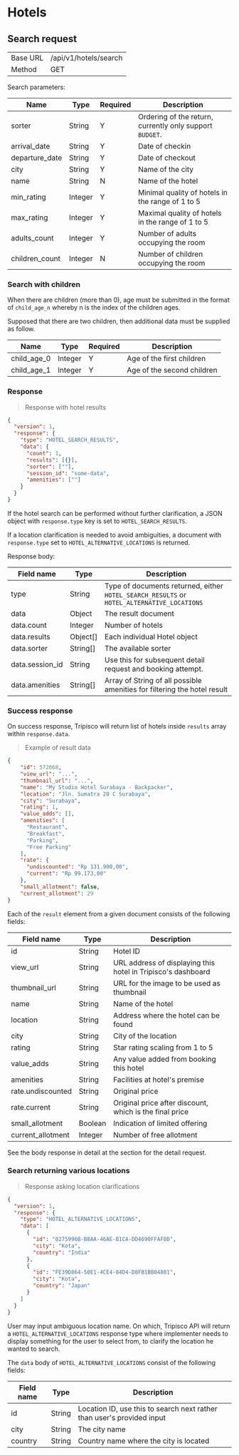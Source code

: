 # Hotels

## Search request

<table><tbody><tr><td>Base URL</td><td>/api/v1/hotels/search</td>
</tr><tr><td>Method</td><td>GET</td></tr></table>

Search parameters:

Name | Type | Required | Description
---- | ---- | ---- | ---- |
sorter | String | Y | Ordering of the return, currently only support `BUDGET`.
arrival_date | String | Y | Date of checkin
departure_date | String | Y | Date of checkout
city | String | Y | Name of the city
name | String | N | Name of the hotel
min_rating | Integer | Y | Minimal quality of hotels in the range of 1 to 5
max_rating | Integer | Y | Maximal quality of hotels in the range of 1 to 5
adults_count | Integer | Y | Number of adults occupying the room
children_count | Integer | N | Number of children occupying the room

### Search with children

When there are children (more than 0), age must be submitted in the format of
`child_age_n` whereby n is the index of the children ages.

Supposed that there are two children, then additional data must be
supplied as follow.

Name | Type | Required | Description
---- | ---- | ---- | ---- |
child_age_0 | Integer | Y | Age of the first children
child_age_1 | Integer | Y | Age of the second children

### Response

> Response with hotel results

```json
{
  "version": 1,
  "response": {
    "type": "HOTEL_SEARCH_RESULTS",
    "data": {
      "count": 1,
      "results": [{}],
      "sorter": [""],
      "session_id": "some-data",
      "amenities": [""]
    }
  }
}
```

If the hotel search can be performed without further clarification, a JSON object
with `response.type` key is set to `HOTEL_SEARCH_RESULTS`.

If a location clarification is needed to avoid ambiguities,
a document with `response.type` set to `HOTEL_ALTERNATIVE_LOCATIONS` is returned.

Response body:

Field name | Type | Description
---------- | ----- | ------
type | String | Type of documents returned, either `HOTEL_SEARCH_RESULTS` or `HOTEL_ALTERNATIVE_LOCATIONS`
data | Object | The result document
data.count | Integer | Number of hotels
data.results | Object[] | Each individual Hotel object
data.sorter | String[] | The available sorter
data.session_id | String | Use this for subsequent detail request and booking attempt.
data.amenities | String[] | Array of String of all possible amenities for filtering the hotel result

### Success response

On success response, Tripisco will return list of hotels inside `results` array
within `response.data`.

> Example of result data

```json
{
    "id": 572068,
    "view_url": "...",
    "thumbnail_url": "...",
    "name": "My Studio Hotel Surabaya - Backpacker",
    "location": "Jln. Sumatra 20 C Surabaya",
    "city": "Surabaya",
    "rating": 1,
    "value_adds": [],
    "amenities": [
      "Restaurant",
      "Breakfast",
      "Parking",
      "Free Parking"
    ],
    "rate": {
      "undiscounted": "Rp 131.900,00",
      "current": "Rp 99.173,00"
    },
    "small_allotment": false,
    "current_allotment": 29
}
```

Each of the `result` element from a given document consists of the following fields:

Field name | Type | Description
---------- | ----- | ------
id| String | Hotel ID
view_url | String | URL address of displaying this hotel in Tripisco's dashboard
thumbnail_url | String | URL for the image to be used as thumbnail
name | String | Name of the hotel
location | String | Address where the hotel can be found
city | String | City of the location
rating | String | Star rating scaling from 1 to 5
value_adds | String | Any value added from booking this hotel
amenities | String | Facilities at hotel's premise
rate.undiscounted | String | Original price
rate.current | String | Original price after discount, which is the final price
small_allotment | Boolean | Indication of limited offering
current_allotment | Integer | Number of free allotment

See the body response in detail at the section for the detail request.

### Search returning various locations

> Response asking location clarifications

```json
{
  "version": 1,
  "response": {
    "type": "HOTEL_ALTERNATIVE_LOCATIONS",
    "data": [
      {
        "id": "0275996B-B8AA-46AE-B1CA-DD4690FFAF0D",
        "city": "Kota",
        "country": "India"
      },
      {
        "id": "FE39D864-50E1-4CE4-84D4-D8FB1BB04801",
        "city": "Kota",
        "country": "Japan"
      }
    ]
  }
}
```

User may input ambiguous location name. On which,
Tripisco API will return a `HOTEL_ALTERNATIVE_LOCATIONS` response type
where implementer needs to display something for the user to select from,
to clarify the location he wanted to search.

The `data` body of `HOTEL_ALTERNATIVE_LOCATIONS` consist of the following fields:

Field name | Type | Description
---------- | ----- | ------
id | String | Location ID, use this to search next rather than user's provided input
city | String | The city name
country | String | Country name where the city is located
